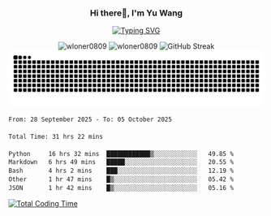 <h3 align="center">Hi there👋, I'm Yu Wang</h1>

<p align="center"><a href="https://git.io/typing-svg"><img src="https://readme-typing-svg.demolab.com?font=Alex+Brush&size=18&pause=1000&color=716A50&background=6F66FF00&center=true&vCenter=true&width=435&lines=To+love+oneself+is+the+beginning+of+a+lifelong+romance.+%E2%80%94+Oscar+Wilde" alt="Typing SVG" /></a></p>


<p align="center">
 <img src="https://github-readme-stats.vercel.app/api/top-langs?username=wloner0809&show_icons=true&locale=en&layout=compact" alt="wloner0809" height=120 />
 <img src="https://github-readme-stats.vercel.app/api?username=wloner0809&show_icons=true&locale=en" alt="wloner0809" height=120 />
 <img src="https://github-readme-streak-stats.herokuapp.com?user=wloner0809&theme=microsoft" alt="GitHub Streak" height=120 />
 <img src="https://github.com/Wloner0809/Wloner0809/blob/output/github-contribution-grid-snake.svg">
</p>
 
<!--START_SECTION:waka-->

```txt
From: 28 September 2025 - To: 05 October 2025

Total Time: 31 hrs 22 mins

Python     16 hrs 32 mins  ████████████▒░░░░░░░░░░░░   49.85 %
Markdown   6 hrs 49 mins   █████░░░░░░░░░░░░░░░░░░░░   20.55 %
Bash       4 hrs 2 mins    ███░░░░░░░░░░░░░░░░░░░░░░   12.19 %
Other      1 hr 47 mins    █▒░░░░░░░░░░░░░░░░░░░░░░░   05.42 %
JSON       1 hr 42 mins    █▒░░░░░░░░░░░░░░░░░░░░░░░   05.16 %
```

<!--END_SECTION:waka-->

[![Total Coding Time](https://wakatime.com/badge/user/3b010e91-e8bb-445f-9eac-c8ab5bc30cb6.svg)](https://wakatime.com/@3b010e91-e8bb-445f-9eac-c8ab5bc30cb6)
